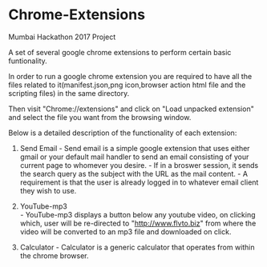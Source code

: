 # Chrome-Extensions
Mumbai Hackathon 2017 Project


A set of several google chrome extensions to perform certain basic funtionality.


In order to run a google chrome extension you are required to have all the files related to it(manifest.json,png icon,browser action html file and the scripting files) in the same directory.

Then visit "Chrome://extensions" and click on "Load unpacked extension" and select the file you want from the browsing window. 

Below is a detailed description of the functionality of each extension:


1) Send Email
            - Send email is a simple google extension that uses either gmail or your default mail handler to send an email consisting of your current page to whomever you desire. 
            - If in a broswer session, it sends the search query as the subject with the URL as the mail content. 
            - A requirement is that the user is already logged in to whatever email client they wish to use. 
      
 2) YouTube-mp3      
            - YouTube-mp3 displays a button below any youtube video, on clicking which, user will be re-directed to "http://www.flvto.biz" from where the video will be converted to an mp3 file and downloaded on click. 
      
  3) Calculator
            - Calculator is a generic calculator that operates from within the chrome browser.
      
